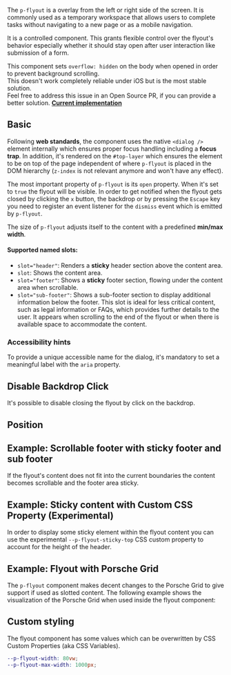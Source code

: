 <ComponentHeading name="Flyout"></ComponentHeading>

The `p-flyout` is a overlay from the left or right side of the screen. It is commonly used as a temporary workspace that
allows users to complete tasks without navigating to a new page or as a mobile navigation.

It is a controlled component. This grants flexible control over the flyout's behavior especially whether it should stay
open after user interaction like submission of a form.

<Notification heading="Scroll-lock" heading-tag="h2" state="warning">
  This component sets <code>overflow: hidden</code> on the body when opened in order to prevent background scrolling.<br> 
  This doesn't work completely reliable under iOS but is the most stable solution.<br>
  Feel free to address this issue in an Open Source PR, if you can provide a better solution. <b><a href="https://github.com/porsche-design-system/porsche-design-system/blob/main/packages/components/src/utils/setScrollLock.ts">Current implementation</a></b>
</Notification>

<TableOfContents></TableOfContents>

## Basic

Following **web standards**, the component uses the native `<dialog />` element internally which ensures proper focus
handling including a **focus trap**. In addition, it's rendered on the `#top-layer` which ensures the element to be on
top of the page independent of where `p-flyout` is placed in the DOM hierarchy (`z-index` is not relevant anymore and
won't have any effect).

The most important property of `p-flyout` is its `open` property. When it's set to `true` the flyout will be visible. In
order to get notified when the flyout gets closed by clicking the `x` button, the backdrop or by pressing the `Escape`
key you need to register an event listener for the `dismiss` event which is emitted by `p-flyout`.

The size of `p-flyout` adjusts itself to the content with a predefined **min/max width**.

#### Supported named slots:

- `slot="header"`: Renders a **sticky** header section above the content area.
- `slot`: Shows the content area.
- `slot="footer"`: Shows a **sticky** footer section, flowing under the content area when scrollable.
- `slot="sub-footer"`: Shows a sub-footer section to display additional information below the footer. This slot is ideal
  for less critical content, such as legal information or FAQs, which provides further details to the user. It appears
  when scrolling to the end of the flyout or when there is available space to accommodate the content.

<PlaygroundConfigurator :component="'p-flyout'" :code-samples="codeSamples"></PlaygroundConfigurator>

### <A11yIcon></A11yIcon> Accessibility hints

To provide a unique accessible name for the dialog, it's mandatory to set a meaningful label with the `aria` property.

## Disable Backdrop Click

It's possible to disable closing the flyout by click on the backdrop.

<Playground :markup="disableBackdropClickMarkup" :config="config"></Playground>

## Position

<Playground :markup="positionMarkup" :config="config">
  <PlaygroundSelect v-model="position" :values="positions" name="position"></PlaygroundSelect>
</Playground>

## Example: Scrollable footer with sticky footer and sub footer

If the flyout's content does not fit into the current boundaries the content becomes scrollable and the footer area
sticky.

<Playground :markup="exampleScrollableMarkup" :config="config"></Playground>

## Example: Sticky content with Custom CSS Property (Experimental)

In order to display some sticky element within the flyout content you can use the experimental `--p-flyout-sticky-top`
CSS custom property to account for the height of the header.

<Playground :markup="exampleCssVariableMarkup" :config="config"></Playground>

## Example: Flyout with Porsche Grid

The `p-flyout` component makes decent changes to the Porsche Grid to give support if used as slotted content. The
following example shows the visualization of the Porsche Grid when used inside the flyout component:

<template>
  <div class="playground">
    <div class="demo">
      <p-button type="button" aria="{ 'aria-haspopup': 'dialog' }" :theme="this.$store.getters.storefrontTheme">Open Flyout</p-button>
      <p-flyout open="false" aria="{ 'aria-label': 'Some Heading' }">
        <p-heading slot="header" size="large" tag="h2">Some Heading</p-heading>
        <ExampleStylesGrid :visualizeGrid="true"/>
        <p-button-group slot="footer">
          <p-button>Proceed</p-button>
          <p-button type="button" variant="secondary">Cancel</p-button>
        </p-button-group>
        <p-text slot="sub-footer">Some additional Sub-Footer</p-text>
      </p-flyout>
    </div>
  </div>
</template>

## Custom styling

The flyout component has some values which can be overwritten by CSS Custom Properties (aka CSS Variables).

```scss
--p-flyout-width: 80vw;
--p-flyout-max-width: 1000px;
```

<Playground :markup="customStylingMarkup" :config="config">
  <PlaygroundInput type="text" v-model="cssVariableWidth" name="Width"></PlaygroundInput>
  <PlaygroundInput type="text" v-model="cssVariableMaxWidth" name="MaxWidth"></PlaygroundInput>
</Playground>

<script lang="ts">
import Vue from 'vue';
import Component from 'vue-class-component'; 
import { getFlyoutCodeSamples } from "@porsche-design-system/shared";  
import ExampleStylesGrid from '@/pages/patterns/styles/example-grid.vue';

@Component({
  components: {
    ExampleStylesGrid
  },
})
export default class Code extends Vue {
  config = { themeable: true };
  flyouts = [];
  codeSamples = getFlyoutCodeSamples();

  mounted() {
    this.registerEvents();
  }

  updated() {
    /* event handling is registered again on every update since markup is changing and references are lost */
    this.registerEvents();
  }

  registerEvents() {
    this.flyouts = this.$el.querySelectorAll('.playground .demo > p-flyout');
    this.flyouts.forEach((flyout, index) => flyout.addEventListener('dismiss', () => this.closeFlyout(index)));
    this.$el.querySelectorAll('.playground .demo > p-button').forEach((btn, index) => btn.addEventListener('click', () => this.openFlyout(index)));
  }

  openFlyout(index: number): void {
    this.flyouts[index].open = true;
  }

  closeFlyout(index: number): void {
    this.flyouts[index].open = false;
  }

  disableBackdropClickMarkup =
      `<p-button type="button" aria="{ 'aria-haspopup': 'dialog' }">Open Flyout</p-button>
  <p-flyout disable-backdrop-click="true" open="false" aria="{ 'aria-label': 'Some Heading' }">
    <p-text>Some Content</p-text>
  </p-flyout>`;

  positions = ['start', 'end'];
  position = 'end';
  get positionMarkup() { 
    return `<p-button type="button" aria="{ 'aria-haspopup': 'dialog' }">Open Flyout</p-button>
<p-flyout position="${this.position}" aria="{ 'aria-label': 'Some Heading' }" open="false">
  <p-text>Some Content</p-text>
</p-flyout>`;
  }

  exampleScrollableMarkup =
    `<p-button type="button" aria="{ 'aria-haspopup': 'dialog' }">Open Flyout</p-button>
<p-flyout open="false" aria="{ 'aria-label': 'Some Heading' }">
  <p-heading slot="header" size="large" tag="h2">Some Heading</p-heading>
  <p-text>Some Content Begin</p-text>
  <div style="width: 10px; height: 120vh; background: deeppink;"></div>
  <p-text>Some Content End</p-text>
  <p-button-group slot="footer">
    <p-button type="button">Proceed</p-button>
    <p-button type="button" variant="secondary">Cancel</p-button>
  </p-button-group>
  <p-text slot="sub-footer">Some additional Sub-Footer</p-text>
</p-flyout>`;

  exampleCssVariableMarkup = 
  `<p-button type="button" aria="{ 'aria-haspopup': 'dialog' }">Open Flyout</p-button>
<p-flyout>
  <p-heading slot="header" size="large" tag="h2">Some Heading</p-heading>
  <div style="display: grid; grid-template-columns: 2fr 1fr; gap: 16px; align-items: flex-start">
    <div
      style="
        position: sticky;
        top: calc(var(--p-flyout-sticky-top, 0) + 16px);
        padding: 16px;
        background: rgba(255, 0, 0, 0.1);
      "
    >
      Some sticky element within content relying on --p-flyout-sticky-top
    </div>
    <div>
      <p-text>Some Content Begin</p-text>
      <div style="width: 10px; height: 120vh; background: deeppink;"></div>
      <p-text>Some Content End</p-text>
    </div>  
  </div>
</p-flyout>`;

  cssVariableWidth = '80vw';
  cssVariableMaxWidth = '1000px';

  get customStylingMarkup() {
    return `<p-button type="button" aria="{ 'aria-haspopup': 'dialog' }">Open Flyout</p-button>
<p-flyout open="false" aria="{ 'aria-label': 'Some Heading' }" style="--p-flyout-width: ${this.cssVariableWidth}; --p-flyout-max-width: ${this.cssVariableMaxWidth};">
  <p-text>Some content</p-text>
</p-flyout>`;
  }
}
</script>
